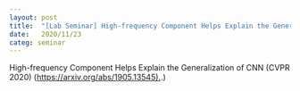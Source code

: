 ```yaml
---
layout: post
title:  "[Lab Seminar] High-frequency Component Helps Explain the Generalization of CNN"
date:   2020/11/23
categ: seminar
---
```




High-frequency Component Helps Explain the Generalization of CNN (CVPR 2020) ([https://arxiv.org/abs/1905.13545).](https://arxiv.org/abs/1905.13545).)





 

